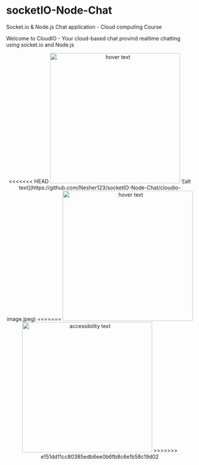 # socketIO-Node-Chat
Socket.io &amp; Node.js Chat application - Cloud computing Course


Welcome to CloudIO - Your cloud-based chat provind realtime chatting using socket.io and Node.js 

<p align="center">
<<<<<<< HEAD
  <img src="C:\Users\neshe\Desktop\School\Cloud Computing\cloudio-image.jpeg" width="350" title="hover text">
  ![alt text](https://github.com/Nesher123/socketIO-Node-Chat/cloudio-image.jpeg)
=======
  <img src="C:\Users\neshe\Desktop\School\Cloud Computing" width="350" title="hover text">
  <img src="C:\Users\neshe\Desktop\School\Cloud Computing" width="350" alt="accessibility text">
>>>>>>> e151dd11cc80385edb6ee0b6fb8c6e1b58c19d02
</p>
